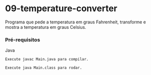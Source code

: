 # 09-temperature-converter
Programa que pede a temperatura em graus Fahrenheit, transforme e mostra a temperatura em graus Celsius.

### Pré-requisitos
Java 

```
Execute javac Main.java para compilar.
```

```
Execute java Main.class para rodar.
```
